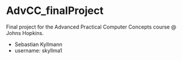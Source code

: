 # AdvCC_finalProject
Final project for the Advanced Practical Computer Concepts course @ Johns Hopkins.
- Sebastian Kyllmann
- username: skyllma1
